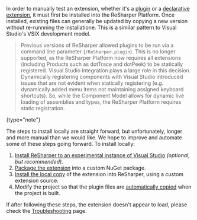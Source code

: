 [//]: # (title: Local Installation)

In order to manually test an extension, whether it's a [plugin](CompiledExtensions.md) or a [declarative extension](DeclarativeExtensions.md), it must first be installed into the ReSharper Platform. Once installed, existing files can generally be updated by copying a new version without re-runnning the installatione. This is a similar pattern to Visual Studio's VSIX development model.

 >  Previous versions of ReSharper allowed plugins to be run via a command line parameter (`/ReSharper.plugin`). This is no longer supported, as the ReSharper Platform now requires all extensions (including Products such as dotTrace and dotPeek) to be statically registered. Visual Studio integration plays a large role in this decision. Dynamically registering components with Visual Studio introduced issues that are not evident when statically registering (e.g. dynamically added menu items not maintaining assigned keyboard shortcuts). So, while the Component Model allows for dynamic live loading of assemblies and types, the ReSharper Platform requires static registration.
 >
 {type="note"}

The steps to install locally are straight forward, but unfortunately, longer and more manual than we would like. We hope to improve and automate some of these steps going forward. To install locally:

1. [Install ReSharper to an experimental instance of Visual Studio](ExperimentalInstance.md) *(optional, but recommended)*.
2. [Package the extension](LocalInstallation_Packaging.md) into a custom NuGet package.
3. [Install the local copy](InstallCustomSource.md) of the extension into ReSharper, using a custom extension source.
4. Modify the project so that the plugin files are [automatically copied](LocalInstallation_CopyOnBuild.md) when the project is built.

If after following these steps, the extension doesn't appear to load, please check the [Troubleshooting](Extensions_Troubleshooting.md) page.